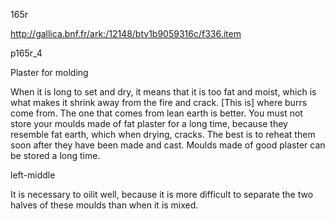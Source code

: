 165r

http://gallica.bnf.fr/ark:/12148/btv1b9059316c/f336.item



p165r_4

Plaster for molding

When it is long to set and dry, it means that it is too fat and moist, which is what makes it shrink away from the fire and crack. [This is] where burrs come from.  The one that comes from lean earth is better. You must not store your moulds made of fat plaster for a long time, because they resemble fat earth, which when drying, cracks. The best is to reheat them soon after they have been made and cast. Moulds made of good plaster can  be stored a long time.

 



left-middle

It is necessary to oilit well, because it is more difficult to separate the two halves of these moulds than when it is mixed.




















 



